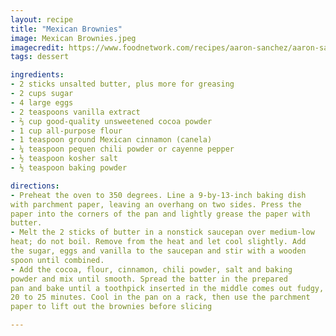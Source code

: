 ```yaml
---
layout: recipe
title: "Mexican Brownies"
image: Mexican Brownies.jpeg
imagecredit: https://www.foodnetwork.com/recipes/aaron-sanchez/aaron-sanchezs-mexican-brownies-recipe-1972919
tags: dessert

ingredients:
- 2 sticks unsalted butter, plus more for greasing
- 2 cups sugar
- 4 large eggs
- 2 teaspoons vanilla extract
- ⅔ cup good-quality unsweetened cocoa powder
- 1 cup all-purpose flour
- 1 teaspoon ground Mexican cinnamon (canela)
- ¼ teaspoon pequen chili powder or cayenne pepper
- ½ teaspoon kosher salt
- ½ teaspoon baking powder

directions:
- Preheat the oven to 350 degrees. Line a 9-by-13-inch baking dish
with parchment paper, leaving an overhang on two sides. Press the
paper into the corners of the pan and lightly grease the paper with
butter.
- Melt the 2 sticks of butter in a nonstick saucepan over medium-low
heat; do not boil. Remove from the heat and let cool slightly. Add
the sugar, eggs and vanilla to the saucepan and stir with a wooden
spoon until combined.
- Add the cocoa, flour, cinnamon, chili powder, salt and baking
powder and mix until smooth. Spread the batter in the prepared
pan and bake until a toothpick inserted in the middle comes out fudgy,
20 to 25 minutes. Cool in the pan on a rack, then use the parchment
paper to lift out the brownies before slicing

---
```



